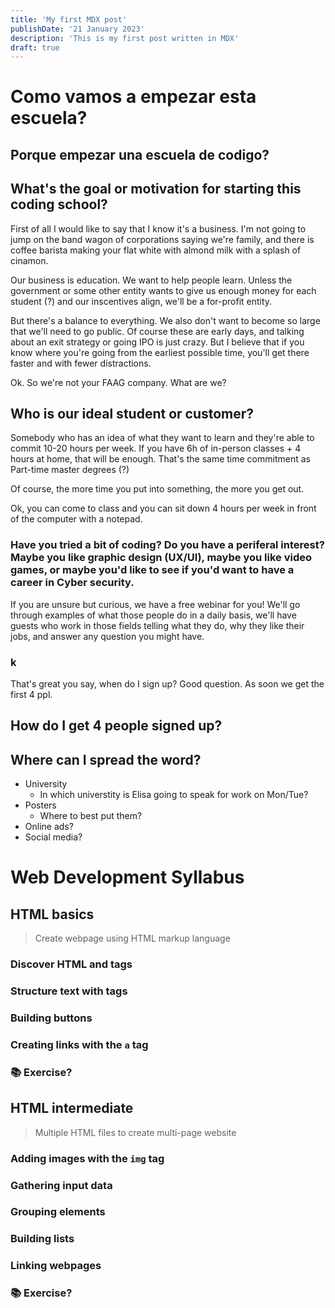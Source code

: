 ```yaml
---
title: 'My first MDX post'
publishDate: '21 January 2023'
description: 'This is my first post written in MDX'
draft: true
---
```


# Como vamos a empezar esta escuela?

## Porque empezar una escuela de codigo?

## What's the goal or motivation for starting this coding school?

First of all I would like to say that I know it's a business. I'm not going to jump on the band wagon of corporations saying we're family, and there is coffee barista making your flat white with almond milk with a splash of cinamon.

Our business is education. We want to help people learn. Unless the government or some other entity wants to give us enough money for each student (?) and our inscentives align, we'll be a for-profit entity.

But there's a balance to everything. We also don't want to become so large that we'll need to go public.
Of course these are early days, and talking about an exit strategy or going IPO is just crazy. But I believe that if you know where you're going from the earliest possible time, you'll get there faster and with fewer distractions.

Ok. So we're not your FAAG company. What are we?

## Who is our ideal student or customer?

Somebody who has an idea of what they want to learn and they're able to commit 10-20 hours per week.
  If you have 6h of in-person classes + 4 hours at home, that will be enough.
  That's the same time commitment as Part-time master degrees (?)
  
  Of course, the more time you put into something, the more you get out.
  
Ok, you can come to class and you can sit down 4 hours per week in front of the computer with a notepad.

### Have you tried a bit of coding? Do you have a periferal interest? Maybe you like graphic design (UX/UI), maybe you like video games, or maybe you'd like to see if you'd want to have a career in Cyber security.

If you are unsure but curious, we have a free webinar for you! We'll go through examples of what those people do in a daily basis, we'll have guests who work in those fields telling what they do, why they like their jobs, and answer any question you might have.

### k

That's great you say, when do I sign up?
Good question. As soon we get the first 4 ppl.

## How do I get 4 people signed up?

## Where can I spread the word?

- University
  - In which universtity is Elisa going to speak for work on Mon/Tue?
- Posters
  - Where to best put them?
- Online ads?
- Social media?



# Web Development Syllabus

## HTML basics

> Create webpage using HTML markup language

### Discover HTML and tags

### Structure text with tags

### Building buttons

### Creating links with the `a` tag

###  📚 Exercise?

## HTML intermediate

> Multiple HTML files to create multi-page website

### Adding images with the `img` tag

### Gathering input data

### Grouping elements

### Building lists

### Linking webpages

### 📚 Exercise?


### 